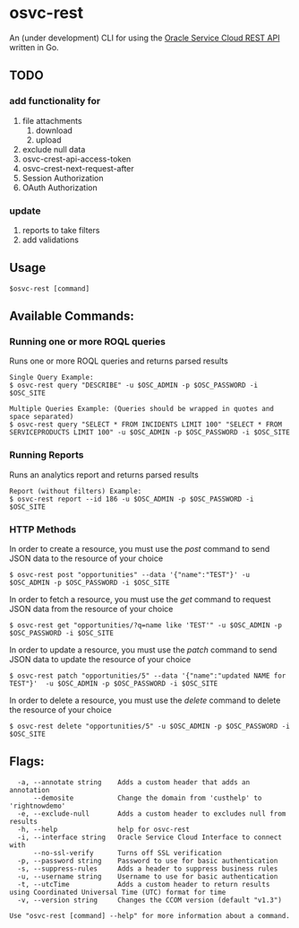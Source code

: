 # osvc-rest

An (under development) CLI for using the [Oracle Service Cloud REST API](https://docs.oracle.com/cloud/latest/servicecs_gs/CXSVC/) written in Go.

<!-- ## Installing Go (for Windows)
[Installation options are available on the Go website](https://golang.org/doc/install#windows).

Make sure that you follow the instructions about adding system variables.

You will want to create a folder exclusively for your Go projects.

[Read more about what you will need to set up to get Go-ing. (I'm sorry for the bad pun)](https://github.com/golang/go/wiki/SettingGOPATH) -->


## TODO 
		
### add functionality for 
		
1. file attachments 
	1. download
	2.  upload
2. exclude null data
3. osvc-crest-api-access-token
4. osvc-crest-next-request-after
5. Session Authorization
6. OAuth Authorization
	
### update 
1. reports to take filters
2. add validations
   
<!-- ## Installation

    $ cd ..<go projects folder>
    $ git clone https://github.com/rajangdavis/osvc-rest.git
    $ go build

## Compatibility

Go works everywhere; [learn how at this link.](https://dave.cheney.net/2015/08/22/cross-compilation-with-go-1-5) -->

## Usage
	$osvc-rest [command]

## Available Commands:

### Running one or more ROQL queries
Runs one or more ROQL queries and returns parsed results
	
	Single Query Example:
	$ osvc-rest query "DESCRIBE" -u $OSC_ADMIN -p $OSC_PASSWORD -i $OSC_SITE
	
	Multiple Queries Example: (Queries should be wrapped in quotes and space separated)
	$ osvc-rest query "SELECT * FROM INCIDENTS LIMIT 100" "SELECT * FROM SERVICEPRODUCTS LIMIT 100" -u $OSC_ADMIN -p $OSC_PASSWORD -i $OSC_SITE

### Running Reports
Runs an analytics report and returns parsed results

	Report (without filters) Example:
	$ osvc-rest report --id 186 -u $OSC_ADMIN -p $OSC_PASSWORD -i $OSC_SITE

### HTTP Methods

In order to create a resource, you must use the *post* command to send JSON data to the resource of your choice

	$ osvc-rest post "opportunities" --data '{"name":"TEST"}' -u $OSC_ADMIN -p $OSC_PASSWORD -i $OSC_SITE

In order to fetch a resource, you must use the *get* command to request JSON data from the resource of your choice
	
	$ osvc-rest get "opportunities/?q=name like 'TEST'" -u $OSC_ADMIN -p $OSC_PASSWORD -i $OSC_SITE
	
In order to update a resource, you must use the *patch* command to send JSON data to update the resource of your choice

	$ osvc-rest patch "opportunities/5" --data '{"name":"updated NAME for TEST"}'  -u $OSC_ADMIN -p $OSC_PASSWORD -i $OSC_SITE

In order to delete a resource, you must use the *delete* command to delete the resource of your choice
	
	$ osvc-rest delete "opportunities/5" -u $OSC_ADMIN -p $OSC_PASSWORD -i $OSC_SITE


## Flags:
	  -a, --annotate string    Adds a custom header that adds an annotation
	      --demosite           Change the domain from 'custhelp' to 'rightnowdemo'
	  -e, --exclude-null       Adds a custom header to excludes null from results
	  -h, --help               help for osvc-rest
	  -i, --interface string   Oracle Service Cloud Interface to connect with
	      --no-ssl-verify      Turns off SSL verification
	  -p, --password string    Password to use for basic authentication
	  -s, --suppress-rules     Adds a header to suppress business rules
	  -u, --username string    Username to use for basic authentication
	  -t, --utcTime            Adds a custom header to return results using Coordinated Universal Time (UTC) format for time
	  -v, --version string     Changes the CCOM version (default "v1.3")

	Use "osvc-rest [command] --help" for more information about a command.
